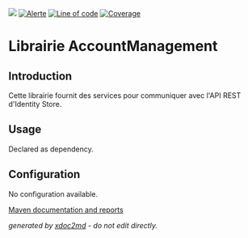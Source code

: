 ![](https://dev.lutece.paris.fr/jenkins/buildStatus/icon?job=gru-library-identitystore-deploy)
[![Alerte](https://dev.lutece.paris.fr/sonar/api/project_badges/measure?project=fr.paris.lutece.plugins%3Alibrary-identitystore&metric=alert_status)](https://dev.lutece.paris.fr/sonar/dashboard?id=fr.paris.lutece.plugins%3Alibrary-identitystore)
[![Line of code](https://dev.lutece.paris.fr/sonar/api/project_badges/measure?project=fr.paris.lutece.plugins%3Alibrary-identitystore&metric=ncloc)](https://dev.lutece.paris.fr/sonar/dashboard?id=fr.paris.lutece.plugins%3Alibrary-identitystore)
[![Coverage](https://dev.lutece.paris.fr/sonar/api/project_badges/measure?project=fr.paris.lutece.plugins%3Alibrary-identitystore&metric=coverage)](https://dev.lutece.paris.fr/sonar/dashboard?id=fr.paris.lutece.plugins%3Alibrary-identitystore)

# Librairie AccountManagement

## Introduction

Cette librairie fournit des services pour communiquer avec l'API REST d'Identity Store.

## Usage

Declared as dependency.


## Configuration

No configuration available.


[Maven documentation and reports](https://dev.lutece.paris.fr/plugins/library-identitystore/)



*generated by [xdoc2md](https://github.com/lutece-platform/tools-maven-xdoc2md-plugin) - do not edit directly.*